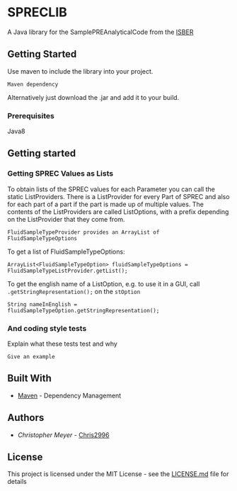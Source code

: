 # SPRECLIB

A Java library for the SamplePREAnalyticalCode from the [ISBER](https://www.isber.org/page/SPREC?&hhsearchterms=%22sprec%22)


## Getting Started

Use maven to include the library into your project.

```
Maven dependency
```

Alternatively just download the .jar and add it to your build. 

### Prerequisites

Java8


## Getting started

### Getting SPREC Values as Lists

To obtain lists of the SPREC values for each Parameter you can call the static ListProviders. There is a ListProvider for every Part of SPREC and also for each part of a part if the part is made up of multiple values. The contents of the ListProviders are called ListOptions, with a prefix depending on the ListProvider that they come from.

```
FluidSampleTypeProvider provides an ArrayList of FluidSampleTypeOptions
```

To get a list of FluidSampleTypeOptions:

```
ArrayList<FluidSampleTypeOption> fluidSampleTypeOptions = FluidSampleTypeListProvider.getList();
```

To get the english name of a ListOption, e.g. to use it in a GUI, call ```.getStringRepresentation();``` on the ```stOption```

```
String nameInEnglish = fluidSampleTypeOption.getStringRepresentation();
```


### And coding style tests

Explain what these tests test and why

```
Give an example
```

## Built With

* [Maven](https://maven.apache.org/) - Dependency Management 

## Authors

* *Christopher Meyer* - [Chris2996](https://github.com/chris2996)


## License

This project is licensed under the MIT License - see the [LICENSE.md](LICENSE.md) file for details



